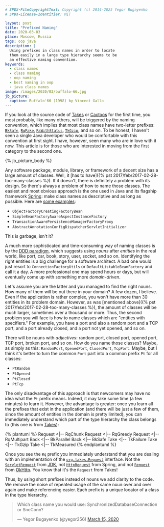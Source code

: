 ```yaml
---
# SPDX-FileCopyrightText: Copyright (c) 2014-2025 Yegor Bugayenko
# SPDX-License-Identifier: MIT

layout: post
title: "Prefixed Naming"
date: 2020-03-03
place: Moscow, Russia
tags: oop java
description: |
  Using prefixes in class names in order to locate
  them easily in a large type hierarchy seems to be
  an effective naming convention.
keywords:
  - class names
  - class naming
  - oop naming
  - best naming in oop
  - java class names
image: /images/2020/03/buffalo-66.jpg
jb_picture:
  caption: Buffalo'66 (1998) by Vincent Gallo
---
```


If you look at the source code of
[Takes](https://github.com/yegor256/takes) or
[Cactoos](https://github.com/yegor256/cactoos) for the first time,
you most probably, like many others, will be triggered by the naming
convention, which implies that most class names have two-letter prefixes:
[`BkSafe`](https://www.javadoc.io/static/org.takes/takes/1.9.1/org/takes/http/BkSafe.html),
[`RqFake`](https://www.javadoc.io/static/org.takes/takes/1.9.1/org/takes/rq/RqFake.html),
[`RsWithStatus`](https://www.javadoc.io/static/org.takes/takes/1.9.1/org/takes/rs/RsWithStatus.html),
[`TkGzip`](https://www.javadoc.io/static/org.takes/takes/1.9.1/org/takes/tk/TkGzip.html),
and so on. To be honest,
I haven't seen a single Java developer who would be comfortable with this
convention at first sight. I have, however, seen many who are in love with it
now. This article is for those who are interested in moving from the
first category to the second one.

<!--more-->

{% jb_picture_body %}

Any software package, module, library, or framework of a decent size has
a large amount of classes. Well, it [has to have]({% pst 2017/feb/2017-02-28-too-many-classes %}).
If it doesn't, there is definitely a problem with its design.
So there's always a problem of how to name those classes. The easiest and most
obvious approach is the one used in Java and its flagship framework
[Spring](https://spring.io/):
make class names as descriptive and as long as possible. Here are
[some examples](https://gist.github.com/thom-nic/2c74ed4075569da0f80b):

  * `ObjectFactoryCreatingFactoryBean`
  * `SimpleBeanFactoryAwareAspectInstanceFactory`
  * `TransactionAwarePersistenceManagerFactoryProxy`
  * `AbstractAnnotationConfigDispatcherServletInitializer`

This is garbage, isn't it?

A much more sophisticated and time-consuming way of naming classes is
by the [DDD paradigm](https://en.wikipedia.org/wiki/Domain-driven_design),
which suggests using _nouns_ after _entities_ in the real world, like port, car,
book, story, user, socket, and so on. Identifying the right entities
is a big challenge for a software architect. A bad one would just resort
to `ConnectionFactoryUtils` or `DefaultListableBeanFactory` and call it a day.
A more professional one may spend hours or days, but will eventually come up with
something more _domain-driven_.

Let's assume you are the latter and you managed to find the right nouns.
How many of them will be out there in your domain? A few dozen, I believe. Even
if the application is rather complex, you won't have more than 30 entities
in its problem domain. However, as was [mentioned above]({% pst 2017/feb/2017-02-28-too-many-classes %}),
the amount of
classes will be much larger, sometimes over a thousand or more. Thus, the
second problem you will face is how to name classes which are
"entities with specifiers." For example, you have a port and also a random port
and a TCP port, and a port already closed, and a port not yet opened, and so on.

There will be nouns with _adjectives_: random port, closed port, opened port,
TCP port, broken port, and so on. How do you name those classes? Maybe, as simply
as this: `RandomPort`, `OpenedPort`, `ClosedPort`, `TcpPort`.
Maybe, but I think it's better to turn the common `Port` part into a common prefix `Pt`
for all classes:

  * `PtRandom`
  * `PtOpened`
  * `PtClosed`
  * `PtTcp`

The only disadvantage of this approach is that newcomers may have no idea
what the `Pt` prefix means. Indeed, it may take some time (a few minutes) to learn it. However,
the advantage is greater: once you learn all the prefixes that exist
in the application (and there will be just a few of them, since the amount
of entities in the domain is pretty limited), you can immediately understand
which part of the type hierarchy the class belongs to (this one is from
[Takes](https://github.com/yegor256/takes)):

{% plantuml %}
Request <|-- RqChunk
Request <|-- RqGreedy
Request <|-- RqMultipart
Back <|-- BkParallel
Back <|-- BkSafe
Take <|-- TkFailure
Take <|-- TkGzip
Take <|-- TkMeasured
{% endplantuml %}

Once you see the `Rq` prefix you immediately understand that you are dealing with
an implementation of the
[`org.takes.Request`](https://www.javadoc.io/doc/org.takes/takes/latest/org/takes/Request.html) interface. Not the
[`ServletRequest`](https://docs.oracle.com/javaee/6/api/javax/servlet/ServletRequest.html)
from [JDK](https://en.wikipedia.org/wiki/Java_servlet),
not [`HttpRequest`](https://docs.spring.io/spring/docs/current/javadoc-api/org/springframework/http/HttpRequest.html)
from Spring,
and not [`Request`](https://square.github.io/okhttp/3.x/okhttp/okhttp3/Request.html)
from [OkHttp](https://square.github.io/okhttp/).
You know that it's the `Request` from Takes!

Thus, by using short prefixes instead of nouns we add clarity to the code.
We remove the noise of repeated usage of the same noun over and over again and
make referencing easier. Each prefix is a unique locator of a class in
the type hierarchy.

<blockquote class="twitter-tweet"><p lang="en" dir="ltr">Which class name you would use: SynchronizedDatabaseConnection or SncConn?</p>&mdash; Yegor Bugayenko (@yegor256) <a href="https://twitter.com/yegor256/status/1239065472491978752?ref_src=twsrc%5Etfw">March 15, 2020</a></blockquote> <script async src="https://platform.twitter.com/widgets.js" charset="utf-8"></script>

